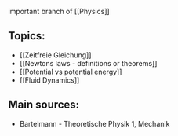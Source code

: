 important branch of [[Physics]]


## Topics:
- [[Zeitfreie Gleichung]]
- [[Newtons laws - definitions or theorems]]
- [[Potential vs potential energy]]
- [[Fluid Dynamics]]


## Main sources:
- Bartelmann - Theoretische Physik 1, Mechanik